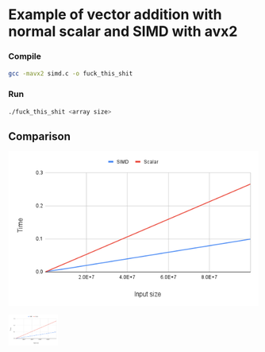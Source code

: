 # Example of vector addition with normal scalar and SIMD with avx2

### Compile 

```bash 
gcc -mavx2 simd.c -o fuck_this_shit
```

### Run

```bash
./fuck_this_shit <array size>
```

## Comparison

![alt text](./time_comparrison.png "SIMD vs. Scalar")

<img src="./time_comparrison.png" align="center" width="100" >
